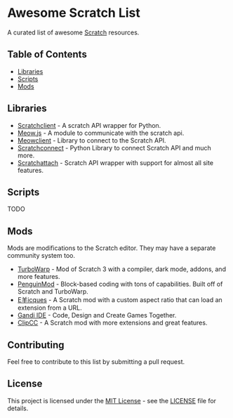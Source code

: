 # Awesome Scratch List

A curated list of awesome [Scratch](https://scratch.mit.edu) resources.

## Table of Contents

- [Libraries](#libraries)
- [Scripts](#scripts)
- [Mods](#mods)

## Libraries

- [Scratchclient](https://github.com/cubeythecube/scratchclient) - A scratch API wrapper for Python.
- [Meow.js](https://github.com/meow-js/meow-js) - A module to communicate with the scratch api.
- [Meowclient](https://github.com/webdev03/meowclient) - Library to connect to the Scratch API.
- [Scratchconnect](https://github.com/Sid72020123/scratchconnect) -  Python Library to connect Scratch API and much more.
- [Scratchattach](https://github.com/TimMcCool/scratchattach/) -  Scratch API wrapper with support for almost all site features.

## Scripts

TODO

## Mods
Mods are modifications to the Scratch editor. They may have a separate community system too.

- [TurboWarp](https://turbowarp.org) - Mod of Scratch 3 with a compiler, dark mode, addons, and more features.
- [PenguinMod](https://penguinmod.com/) - Block-based coding with tons of capabilities. Built off of Scratch and TurboWarp.
- [E羊icques](https://sheeptester.github.io/scratch-gui/) - A Scratch mod with a custom aspect ratio that can load an extension from a URL.
- [Gandi IDE](https://cocrea.world/gandi) - Code, Design and Create Games Together.
- [ClipCC](https://codingclip.com/editor/stable/) - A Scratch mod with more extensions and great features.

## Contributing

Feel free to contribute to this list by submitting a pull request.

## License

This project is licensed under the [MIT License](LICENSE) - see the [LICENSE](LICENSE) file for details.

